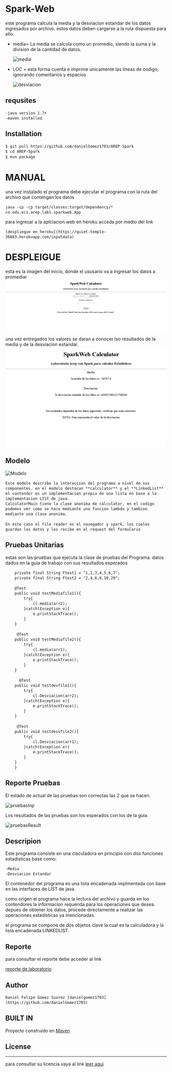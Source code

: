 # Spark-Web
este programa calcula la media y la desviacion estandar de los datos ingresados por archivo.
estos datos deben cargarse a la ruta  dispuesta para ello.
 
  - media= La media se calcula como un promedio, siendo la suma y la division de la cantidad de datos.
        
      ![media](https://github.com/danielGomez1703/ARSW-OODesign/blob/master/resources/media.JPG)
        
  - LOC = esta forma cuenta e imprime unicamente las lineas de codigo, ignorando comentarios y espacios
       
      ![desviacion](https://github.com/danielGomez1703/ARSW-OODesign/blob/master/resources/desviacion.JPG)

## requsites
    -java version 1.7+
    -maven installed

## Installation
 ```sh
$ git pull https://github.com/danielGomez1703/AREP-Spark
$ cd AREP-Spark
$ mvn package
```

# MANUAL

una vez instalado el programa debe ejecutar el programa con la ruta del archivo que contengan los datos 
 
    java -cp -cp target/classes:target/dependency/* co.edu.eci.arep.lab1.sparkweb.App
	
para ingresar a la aplciacion web en heroku acceda por medio del link

    [despliegue en heroku](https://quiet-temple-36803.herokuapp.com/inputdata)

 
# DESPLEIGUE
esta es la imagen del inicio, donde el ususario va a ingresar los datos a promediar
![Inicio](https://github.com/danielGomez1703/AREP-Spark/blob/master/resources/inicio.JPG)

una vez entregados los valores se daran a conocer lso resultados de la media y de la desviacion estandar.
![resultado](https://github.com/danielGomez1703/AREP-Spark/blob/master/resources/resultado.JPG)

    
## Modelo
![Modelo](https://github.com/danielGomez1703/ARSW-OODesign/blob/master/resources/Model.JPG)

    Este modelo describe la interaccion del programa a nivel de sus componentes. en el modelo destacan **calculator** y el **LinkedList**
    el contendor es un implementacion propia de una lista en base a la implementacion LIST de java.
    CalculatorMain tiene la clase anonima de calculator, en el codigo podemos ver como se hace mediante una funcion lambda y tambien mediante una clase anonima.
    
	En este caso el file reader es el navegador y spark, los cuales guardan los datos y los recibe en el request del formulario
    

## Pruebas Unitarias

 estas son las pruebas que ejecuta la clase de pruebas del Programa. datos dados en la guia de trabajo con sus resultados esperados  
 ````
     private final String Ftest1 = "1,2,3,4,5,6,7";
     private final String Ftest2 = "2,4,6,8,10,20";
     
     @Test
     public void testMediafile1(){
         try{
             cl.media(arr2);
         }catch(Exception e){
             e.printStackTrace();
         }
     }
     
      @Test
     public void testMediafile2(){
         try{
             cl.media(arr1);
         }catch(Exception e){
             e.printStackTrace();
         }
     }
     
       @Test
     public void testdevfile1(){
         try{
             cl.Desviacion(arr2);
         }catch(Exception e){
             e.printStackTrace();
         }
     }
     
      @Test
     public void testdesvfile2(){
         try{
             cl.Desviacion(arr1);
         }catch(Exception e){
             e.printStackTrace();
         }
     }
     }
````
## Reporte Pruebas
El estado de actual de las pruebas son correctas las 2 que se hacen.

![pruebasInp](https://github.com/danielGomez1703/ARSW-OODesign/blob/master/resources/BuildSuccesTest.JPG)



Los resultados de las pruebas son los esperados con los de la guia.

![pruebasResult](https://github.com/danielGomez1703/ARSW-OODesign/blob/master/resources/ResulTest.JPG)

## Descripion
 Este programa consiste en una claculadora en principio con dos funciones estadisticas base como:
 
    -Media
    -Desviacion Estandar
 
 El contenedor del programa es una lista encadenada implmentada con base en las interfaces de LIST de java.
 
 como origen el programa hace la lectura del archivo y guarda en los contendores la informacion requerida para los operaciones que desea.
 depues de obtener los datos, procede directamente a realizar las operaciones estadisticas ya mencionadas. 
 
 el programa se compone de dos objetos clave la cual es la calculadora y la lista encadenada LINKEDLIST.
 
## Reporte

para consultar el reporte debe acceder al link 

[reporte de laboratorio](https://github.com/danielGomez1703/ARSW-OODesign/blob/master/resources/Design_OO.pdf)

## Author
    Daniel Felipe Gomez Suarez [danielgomez1703](https://github.com/danielGomez1703)
    
## BUILT IN
   Proyecto construido en [Maven](https://maven.apache.org/)
## License
----
para consultar su licencia vaya al link 
[leer aqui](https://github.com/danielGomez1703/ARSW-Primer/blob/master/LICENSE.txt)